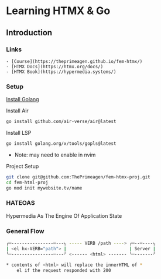 # Learning HTMX & Go

## Introduction

### Links
    - [Course](https://theprimeagen.github.io/fem-htmx/)
    - [HTMX Docs](https://htmx.org/docs/)
    - [HTMX Book](https://hypermedia.systems/)

### Setup

[Install Golang](https://go.dev/doc/install)

Install Air

```bash
go install github.com/air-verse/air@latest
```

Install LSP

```bash
go install golang.org/x/tools/gopls@latest
```

* Note: may need to enable in nvim

Project Setup

```bash
git clone git@github.com:ThePrimeagen/fem-htmx-proj.git
cd fem-html-proj
go mod init mywebsite.tv/name
```

### HATEOAS

Hypermedia As The Engine Of Application State

### General Flow

```bash
╭─----------------─---╮ ----- VERB /path ----> ╭─--─----╮
| <el hx-VERB="path"> |                        | Server |
╰─----------------─---╯ <------ <html> ------- ╰─-------╯

* contents of <html> will replace the innerHTML of *
    el if the request responded with 200
```


